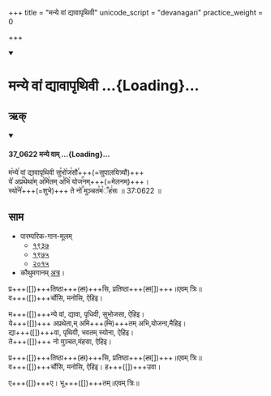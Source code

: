 +++
title = "मन्ये वां द्यावापृथिवी"
unicode_script = "devanagari"
practice_weight = 0

+++
<div class="js_include" includetitle="true" newlevelforh1="1" unfilled url="/vedAH_sAma/paravastu-sAma/devaH/lokAntaram/manye-vAm-dyAvApRthivI-pratiShThasi/">
<details open><summary><h1>मन्ये वां द्यावापृथिवी ...{Loading}...</h1></summary>

## ऋक्

<div class="js_include" includetitle="false" newlevelforh1="3" unfilled="" url="/vedAH_sAma/kauthumam/saMhitA/vishvAsa-prastutiH/2_AraNyArchikaH/37_0622_manye_vAm.md">
<details open><summary><h4>37_0622 मन्ये वाम् ...{Loading}...</h4></summary>

म꣡न्ये꣢ वां द्यावापृथिवी सु꣣भो꣡ज꣢सौ꣣+++(=सुपालयित्र्यौ)+++  
ये꣡ अप्र꣢꣯थेथा꣣म् अ꣡मि꣢तम् अ꣣भि꣡ योज꣢꣯नम्+++(=मेलनम्)+++।  
स्यो꣣ने꣡+++(=शुभे)+++ ते नो꣢꣯ मुञ्चत꣣म꣡ँह꣢सः ॥ 37:0622 ॥


</details>
</div>

## साम

- पारम्परिक-गान-मूलम्
  - [१९३७](https://archive.org/stream/sAmaveda-jaiminIya-paravastu-paramparA-docs/sAmaveda-paravastu-1937#page/n55/mode/1up)
  - [१९७५](https://archive.org/stream/sAmaveda-jaiminIya-paravastu-paramparA-docs/sAmaveda-paravastu-1975#page/n51/mode/2up)
  - [२०१५](https://archive.org/stream/sAmaveda-jaiminIya-paravastu-paramparA-docs/proxaNa-sAmAni#page/n3/mode/2up)
- कौथुमगानम् [अत्र](https://archive.org/details/SamaVedaSanhitaWithSayanabhashyaVolume2SatyavrataSamasrami1876bis_201804/page/n339)।

<div caption="रामानुजार्यः 1974 " class="audioEmbed" src="https://archive
.org/download/jaiminIya-sAma-gAna-paravastu-tradition-rAmAnuja/manye-vAm-dyAvApRthivI-pratiShThasi.mp3"></div>
<div caption="गोपालार्यः 2015  " class="audioEmbed" src="https://archive
.org/download/jaiminIya-sAma-gAna-paravastu-tradition-gopAla-2015/manye-vAm-dyAvApRthivI-pratiShThasi.mp3"></div>

प्र+++([])+++तिष्ठा+++(~~टा~~)+++सि, प्रतिष्ठा+++(~~टा~~[])+++॥एवम् त्रिः॥  
व+++([])+++र्चोसि, मनोसि, ऐहिइ।

म+++([])+++न्ये वां, द्यावा, पृधिवी, सुभोजसा, ऐहिइ।  
ये+++([])+++ अप्रथेता,म् अमि+++(~~भि~~)+++तम् अभि,योजना,मैहिइ।  
द्या+++([])+++वा, पृथिवी, भवतम् स्योना, ऐहिइ।  
ते+++([])+++ नो मुञ्चत,मंहसा, ऐहिइ।

प्र+++([])+++तिष्ठा+++(~~टा~~)+++सि, प्रतिष्ठा+++(~~टा~~[])+++॥एवम् त्रिः॥  
व+++([])+++र्चोसि, मनोसि, ऐहिइ। ह+++([])+++उवा।

ए+++([])+++ए। भू+++([])+++तम्॥एवम् त्रिः॥
</details>
</div>